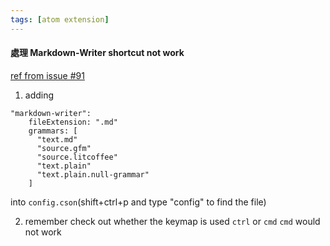 ```yaml
---
tags: [atom extension]
---
```


#### 處理 Markdown-Writer shortcut not work

[ref from issue #91](https://github.com/zhuochun/md-writer/issues/91)

1. adding

```
"markdown-writer":
    fileExtension: ".md"
    grammars: [
      "text.md"
      "source.gfm"
      "source.litcoffee"
      "text.plain"
      "text.plain.null-grammar"
    ]
```

into `config.cson`(shift+ctrl+p and type "config" to find the file)

2. remember check out whether the keymap is used `ctrl` or `cmd`
  `cmd` would not work

